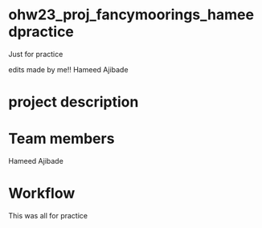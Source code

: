 # ohw23_proj_fancymoorings_hameedpractice
Just for practice

edits made by me!!
Hameed Ajibade

# project description

# Team members
Hameed Ajibade
# Workflow
This was all for practice
